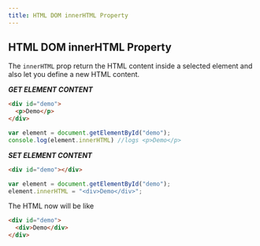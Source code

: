 ```yaml
---
title: HTML DOM innerHTML Property
---
```

## HTML DOM innerHTML Property
The `innerHTML` prop return the HTML content inside a selected element and also let you define a new HTML content.

***GET ELEMENT CONTENT***

```html
<div id="demo">
  <p>Demo</p>
</div>
```

```javascript
var element = document.getElementById("demo");
console.log(element.innerHTML) //logs <p>Demo</p>
```

***SET ELEMENT CONTENT***

```html
<div id="demo"></div>
```

```javascript
var element = document.getElementById("demo");
element.innerHTML = "<div>Demo</div>";
```
The HTML now will be like 

```html
<div id="demo">
  <div>Demo</div>
</div>
```
